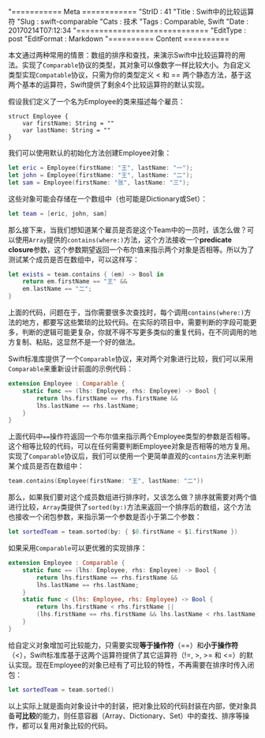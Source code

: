 "=========== Meta ============
"StrID : 41
"Title : Swift中的比较运算符
"Slug  : swift-comparable
"Cats  : 技术
"Tags  : Comparable, Swift
"Date  : 20170214T07:12:34
"=============================
"EditType   : post
"EditFormat : Markdown
"========== Content ==========
 
本文通过两种常用的情景：数组的排序和查找，来演示Swift中比较运算符的用法。实现了`Comparable`协议的类型，其对象可以像数字一样比较大小。为自定义类型实现`Compatable`协议，只需为你的类型定义 &lt; 和 == 两个静态方法，基于这两个基本的运算符，Swift提供了剩余4个比较运算符的默认实现。

<!--more-->

假设我们定义了一个名为Employee的类来描述每个雇员：

```swfit
struct Employee {
	var firstName: String = ""
	var lastName: String = ""
}
```

我们可以使用默认的初始化方法创建Employee对象：

```swift
let eric = Employee(firstName: "王", lastName: "一");
let john = Employee(firstName: "王", lastName: "二");
let sam = Employee(firstName: "张", lastName: "三");
```

这些对象可能会存储在一个数组中（也可能是Dictionary或Set）：

```swift
let team = [eric, john, sam]
```

那么接下来，当我们想知道某个雇员是否是这个Team中的一员时，该怎么做？可以使用`Array`提供的`contains(where:)`方法，这个方法接收一个**predicate closure**参数，这个参数期望返回一个布尔值来指示两个对象是否相等。所以为了测试某个成员是否在数组中，可以这样写：

```swift
let exists = team.contains { (em) -> Bool in
	return em.firstName == "王" &&
	em.lastName == "二";
}
```

上面的代码，问题在于，当你需要很多次查找时，每个调用`contains(where:)`方法的地方，都要写这些繁琐的比较代码。在实际的项目中，需要判断的字段可能更多，判断的逻辑可能更复杂，你就不得不写更多类似的重复代码，在不同调用的地方复制、粘贴，这显然不是一个好的做法。

Swift标准库提供了一个`Comparable`协议，来对两个对象进行比较，我们可以采用`Comparable`来重新设计前面的示例代码：

```swift
extension Employee : Comparable {
	static func == (lhs: Employee, rhs: Employee) -> Bool {
		return lhs.firstName == rhs.firstName &&
		lhs.lastName == rhs.lastName;
	}
}
```

上面代码中`==`操作符返回一个布尔值来指示两个Employee类型的参数是否相等。这个相等比较的代码，可以在任何需要判断Employee对象是否相等的地方复用。实现了`Comparable`协议后，我们可以使用一个更简单直观的`contains`方法来判断某个成员是否在数组中：

```swift
team.contains(Employee(firstName: "王", lastName: "二"))
```

那么，如果我们要对这个成员数组进行排序时，又该怎么做？排序就需要对两个值进行比较，`Array`类提供了`sorted(by:)`方法来返回一个排序后的数组，这个方法也接收一个闭包参数，来指示第一个参数是否小于第二个参数：

```swift
let sortedTeam = team.sorted(by: { $0.firstName < $1.firstName })
```

如果采用`Comparable`可以更优雅的实现排序：

```swift
extension Employee : Comparable {
	static func == (lhs: Employee, rhs: Employee) -> Bool {
		return lhs.firstName == rhs.firstName &&
		lhs.lastName == rhs.lastName;
	}
	static func < (lhs: Employee, rhs: Employee) -> Bool {
		return lhs.firstName < rhs.firstName ||
		(lhs.firstName == rhs.firstName && lhs.lastName < rhs.lastName);
	}
}
```

给自定义对象增加可比较能力，只需要实现**等于操作符**（==）和**小于操作符**（&lt;），Swift标准库基于这两个运算符提供了其它运算符（!=, >, >= 和 <=）的默认实现。现在Employee的对象已经有了可比较的特性，不再需要在排序时传入闭包：

```swift
let sortedTeam = team.sorted()
```

以上实际上就是面向对象设计中的封装，把对象比较的代码封装在内部，使对象具备**可比较**的能力，则任意容器（Array、Dictionary、Set）中的查找、排序等操作，都可以复用对象比较的代码。
